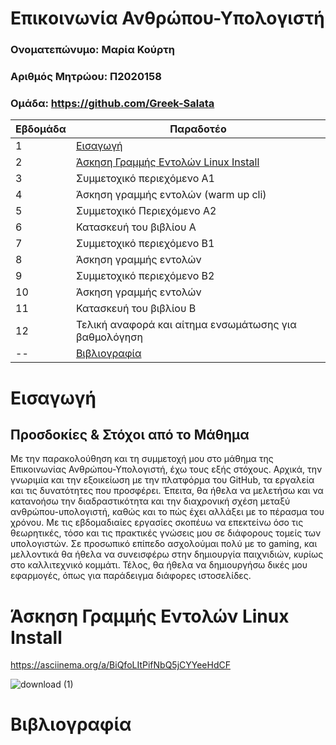 # Επικοινωνία Ανθρώπου-Υπολογιστή

### Ονοματεπώνυμο: Μαρία Κούρτη
### Αριθμός Μητρώου: Π2020158
### Ομάδα: https://github.com/Greek-Salata


| Εβδομάδα | Παραδοτέο |
| --- | --- |
| 1 | [Εισαγωγή](#Εισαγωγή) |
| 2 | [Άσκηση Γραμμής Εντολών Linux Install](#Άσκηση-Γραμμής-Εντολών-Linux-Install) |
| 3 | Συμμετοχικό περιεχόμενο Α1 |
| 4 | Άσκηση γραμμής εντολών (warm up cli) |
| 5 | Συμμετοχικό Περιεχόμενο Α2 |
| 6 | Κατασκευή του βιβλίου Α |
| 7 | Συμμετοχικό περιεχόμενο B1 |
| 8 | Άσκηση γραμμής εντολών |
| 9 | Συμμετοχικό περιεχόμενο B2 |
| 10 | Άσκηση γραμμής εντολών |
| 11 | Κατασκευή του βιβλίου Β |
| 12 | Τελική αναφορά και αίτημα ενσωμάτωσης για βαθμολόγηση |
| -- | [Βιβλιογραφία](#Βιβλιογραφία) |


# Εισαγωγή

## Προσδοκίες & Στόχοι από το Μάθημα
Με την παρακολούθηση και τη συμμετοχή μου στο μάθημα της Επικοινωνίας Ανθρώπου-Υπολογιστή, έχω τους εξής στόχους. Αρχικά, την γνωριμία και την εξοικείωση με την πλατφόρμα του GitHub, τα εργαλεία και τις δυνατότητες που προσφέρει. Έπειτα, θα ήθελα να μελετήσω και να κατανοήσω την διαδραστικότητα και την διαχρονική σχέση μεταξύ ανθρώπου-υπολογιστή, καθώς και το πώς έχει αλλάξει με το πέρασμα του χρόνου. Με τις εβδομαδιαίες εργασίες σκοπέυω να επεκτείνω όσο τις θεωρητικές, τόσο και τις πρακτικές γνώσεις μου σε διάφορους τομείς των υπολογιστών. Σε προσωπικό επίπεδο ασχολούμαι πολύ με το gaming, και μελλοντικά θα ήθελα να συνεισφέρω στην δημιουργία παιχνιδιών, κυρίως στο καλλιτεχνικό κομμάτι. Τέλος, θα ήθελα να δημιουργήσω δικές μου εφαρμογές, όπως για παράδειγμα διάφορες ιστοσελίδες.


# Άσκηση Γραμμής Εντολών Linux Install

https://asciinema.org/a/BiQfoLItPifNbQ5jCYYeeHdCF


![download (1)](https://user-images.githubusercontent.com/92392853/197041932-15130217-5d4e-4664-a427-b7bcc66ffc3d.gif)







# Βιβλιογραφία


